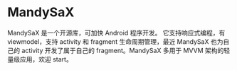 # MandySaX
MandySaX 是一个开源库，可加快 Android 程序开发。 它支持响应式编程，有 viewmodel，支持 activity 和 fragment 生命周期管理，最近 MandySaX 也为自己的 activity 开发了属于自己的 fragment。MandySaX 多用于 MVVM 架构的轻量级应用，欢迎 start。
